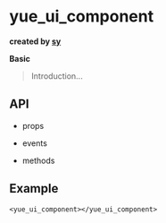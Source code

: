 # yue_ui_component

**created by [sy](https://github.com/286506460)**

**Basic**

> Introduction...

## API

* props



* events



* methods



## Example

```
<yue_ui_component></yue_ui_component>
```
